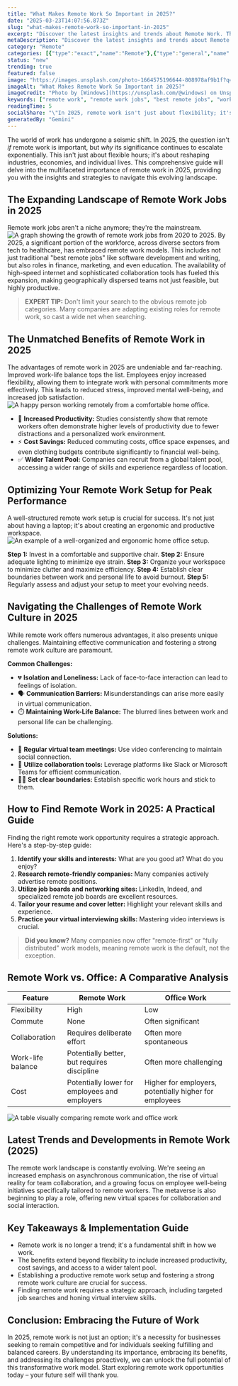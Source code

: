 ```yaml
---
title: "What Makes Remote Work So Important in 2025?"
date: "2025-03-23T14:07:56.873Z"
slug: "what-makes-remote-work-so-important-in-2025"
excerpt: "Discover the latest insights and trends about Remote Work. This comprehensive guide covers everything you need to know about Remote Work in 2025."
metaDescription: "Discover the latest insights and trends about Remote Work. This comprehensive guide covers everything you need to know about Remote Work in 2025."
category: "Remote"
categories: [{"type":"exact","name":"Remote"},{"type":"general","name":"Business"},{"type":"medium","name":"Project Management"},{"type":"specific","name":"Collaboration Tools"},{"type":"niche","name":"Asynchronous Communication"}]
status: "new"
trending: true
featured: false
image: "https://images.unsplash.com/photo-1664575196644-808978af9b1f?q=85&w=1200&fit=max&fm=webp&auto=compress"
imageAlt: "What Makes Remote Work So Important in 2025?"
imageCredit: "Photo by [Windows](https://unsplash.com/@windows) on Unsplash"
keywords: ["remote work", "remote work jobs", "best remote jobs", "work from home tips", "remote work benefits", "remote work setup", "how to find remote work", "remote work culture", "remote work statistics", "remote work vs office"]
readingTime: 5
socialShare: "\"In 2025, remote work isn't just about flexibility; it's about reshaping industries and redefining what a fulfilling career looks like.  Are you ready to embrace the future of work?\""
generatedBy: "Gemini"
---
```




The world of work has undergone a seismic shift.  In 2025, the question isn't *if* remote work is important, but *why* its significance continues to escalate exponentially.  This isn't just about flexible hours; it's about reshaping industries, economies, and individual lives.  This comprehensive guide will delve into the multifaceted importance of remote work in 2025, providing you with the insights and strategies to navigate this evolving landscape.

## The Expanding Landscape of Remote Work Jobs in 2025

Remote work jobs aren't a niche anymore; they're the mainstream.  ![A graph showing the growth of remote work jobs from 2020 to 2025](https://images.unsplash.com/photo-1664575262619-b28fef7a40a4?q=85&w=1200&fit=max&fm=webp&auto=compress).  By 2025, a significant portion of the workforce, across diverse sectors from tech to healthcare, has embraced remote work models. This includes not just traditional "best remote jobs" like software development and writing, but also roles in finance, marketing, and even education.  The availability of high-speed internet and sophisticated collaboration tools has fueled this expansion, making geographically dispersed teams not just feasible, but highly productive.

> **EXPERT TIP:**  Don't limit your search to the obvious remote job categories. Many companies are adapting existing roles for remote work, so cast a wide net when searching.

## The Unmatched Benefits of Remote Work in 2025

The advantages of remote work in 2025 are undeniable and far-reaching.  Improved work-life balance tops the list.  Employees enjoy increased flexibility, allowing them to integrate work with personal commitments more effectively.  This leads to reduced stress, improved mental well-being, and increased job satisfaction. ![A happy person working remotely from a comfortable home office](https://images.unsplash.com/photo-1664575198308-3959904fa430?q=85&w=1200&fit=max&fm=webp&auto=compress).

* 🔑 **Increased Productivity:** Studies consistently show that remote workers often demonstrate higher levels of productivity due to fewer distractions and a personalized work environment.
* ⚡ **Cost Savings:**  Reduced commuting costs, office space expenses, and even clothing budgets contribute significantly to financial well-being.
* ✅ **Wider Talent Pool:** Companies can recruit from a global talent pool, accessing a wider range of skills and experience regardless of location.

##  Optimizing Your Remote Work Setup for Peak Performance

A well-structured remote work setup is crucial for success.  It's not just about having a laptop; it's about creating an ergonomic and productive workspace. ![An example of a well-organized and ergonomic home office setup](https://images.unsplash.com/photo-1664575197229-3bbebc281874?q=85&w=1200&fit=max&fm=webp&auto=compress).

**Step 1:** Invest in a comfortable and supportive chair.
**Step 2:** Ensure adequate lighting to minimize eye strain.
**Step 3:**  Organize your workspace to minimize clutter and maximize efficiency.
**Step 4:**  Establish clear boundaries between work and personal life to avoid burnout.
**Step 5:**  Regularly assess and adjust your setup to meet your evolving needs.

## Navigating the Challenges of Remote Work Culture in 2025

While remote work offers numerous advantages, it also presents unique challenges.  Maintaining effective communication and fostering a strong remote work culture are paramount.

**Common Challenges:**

* 💔 **Isolation and Loneliness:**  Lack of face-to-face interaction can lead to feelings of isolation.
* 🗣️ **Communication Barriers:** Misunderstandings can arise more easily in virtual communication.
* ⏱️ **Maintaining Work-Life Balance:**  The blurred lines between work and personal life can be challenging.

**Solutions:**

* 🤝 **Regular virtual team meetings:**  Use video conferencing to maintain social connection.
* 💬 **Utilize collaboration tools:**  Leverage platforms like Slack or Microsoft Teams for efficient communication.
* 🧘‍♀️ **Set clear boundaries:**  Establish specific work hours and stick to them.

## How to Find Remote Work in 2025: A Practical Guide

Finding the right remote work opportunity requires a strategic approach.  Here's a step-by-step guide:

1. **Identify your skills and interests:** What are you good at? What do you enjoy?
2. **Research remote-friendly companies:** Many companies actively advertise remote positions.
3. **Utilize job boards and networking sites:**  LinkedIn, Indeed, and specialized remote job boards are excellent resources.
4. **Tailor your resume and cover letter:** Highlight your relevant skills and experience.
5. **Practice your virtual interviewing skills:**  Mastering video interviews is crucial.

> **Did you know?**  Many companies now offer "remote-first" or "fully distributed" work models, meaning remote work is the default, not the exception.

##  Remote Work vs. Office: A Comparative Analysis

| Feature          | Remote Work                               | Office Work                                   |
|-----------------|-------------------------------------------|---------------------------------------------|
| Flexibility      | High                                      | Low                                         |
| Commute          | None                                       | Often significant                           |
| Collaboration    | Requires deliberate effort                 | Often more spontaneous                       |
| Work-life balance| Potentially better, but requires discipline | Often more challenging                      |
| Cost             | Potentially lower for employees and employers | Higher for employers, potentially higher for employees |

![A table visually comparing remote work and office work](https://images.unsplash.com/photo-1664575196644-808978af9b1f?q=85&w=1200&fit=max&fm=webp&auto=compress)

## Latest Trends and Developments in Remote Work (2025)

The remote work landscape is constantly evolving.  We're seeing an increased emphasis on asynchronous communication, the rise of virtual reality for team collaboration, and a growing focus on employee well-being initiatives specifically tailored to remote workers.  The metaverse is also beginning to play a role, offering new virtual spaces for collaboration and social interaction.

##  Key Takeaways & Implementation Guide

* Remote work is no longer a trend; it's a fundamental shift in how we work.
* The benefits extend beyond flexibility to include increased productivity, cost savings, and access to a wider talent pool.
*  Establishing a productive remote work setup and fostering a strong remote work culture are crucial for success.
*  Finding remote work requires a strategic approach, including targeted job searches and honing virtual interview skills.

## Conclusion: Embracing the Future of Work

In 2025, remote work is not just an option; it's a necessity for businesses seeking to remain competitive and for individuals seeking fulfilling and balanced careers.  By understanding its importance, embracing its benefits, and addressing its challenges proactively, we can unlock the full potential of this transformative work model.  Start exploring remote work opportunities today – your future self will thank you.

